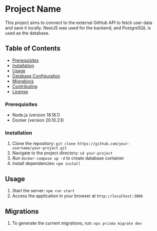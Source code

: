 # Project Name

This project aims to connect to the external GitHub API to fetch user data and save it locally. NestJS was used for the backend, and PostgreSQL is used as the database.

## Table of Contents

  - [Prerequisites](#prerequisites)
  - [Installation](#installation)
- [Usage](#usage)
- [Database Configuration](#database-configuration)
- [Migrations](#migrations)
- [Contributing](#contributing)
- [License](#license)


### Prerequisites

- Node.js (version 18.16.1)
- Docker (version 20.10.23)

### Installation

1. Clone the repository: `git clone https://github.com/your-username/your-project.git`
2. Navigate to the project directory: `cd your-project`
3. Run `docker-compose up -d` to create database container
3. Install dependencies: `npm install`

## Usage

1. Start the server: `npm run start`
2. Access the application in your browser at `http://localhost:3000`


## Migrations

1. To generate the current migrations, run: `npx prisma migrate dev`